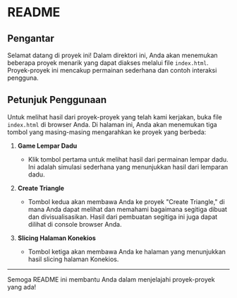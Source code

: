 # README

## Pengantar
Selamat datang di proyek ini! Dalam direktori ini, Anda akan menemukan beberapa proyek menarik yang dapat diakses melalui file `index.html`. Proyek-proyek ini mencakup permainan sederhana dan contoh interaksi pengguna.

## Petunjuk Penggunaan
Untuk melihat hasil dari proyek-proyek yang telah kami kerjakan, buka file `index.html` di browser Anda. Di halaman ini, Anda akan menemukan tiga tombol yang masing-masing mengarahkan ke proyek yang berbeda:

1. **Game Lempar Dadu**
   - Klik tombol pertama untuk melihat hasil dari permainan lempar dadu. Ini adalah simulasi sederhana yang menunjukkan hasil dari lemparan dadu.

2. **Create Triangle**
   - Tombol kedua akan membawa Anda ke proyek "Create Triangle," di mana Anda dapat melihat dan memahami bagaimana segitiga dibuat dan divisualisasikan. Hasil dari pembuatan segitiga ini juga dapat dilihat di console browser Anda.

3. **Slicing Halaman Konekios**
   - Tombol ketiga akan membawa Anda ke halaman yang menunjukkan hasil slicing halaman Konekios.

---

Semoga README ini membantu Anda dalam menjelajahi proyek-proyek yang ada!